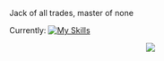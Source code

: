 Jack of all trades, master of none

Currently:
[![My Skills](https://skillicons.dev/icons?i=bash,git,py,html,ubuntu,vscode,notion)](https://skillicons.dev)
<p align="center">
  <a href="https://skillicons.dev">
    <img src="https://skillicons.dev/icons?i=git,kubernetes,docker,c,vim" />
  </a>
</p>
<!---
dexisback/dexisback is a ✨ special ✨ repository because its `README.md` (this file) appears on your GitHub profile.
You can click the Preview link to take a look at your changes.
--->

